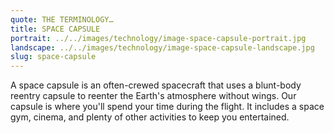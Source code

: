 ```yaml
---
quote: THE TERMINOLOGY…
title: SPACE CAPSULE
portrait: ../../images/technology/image-space-capsule-portrait.jpg
landscape: ../../images/technology/image-space-capsule-landscape.jpg
slug: space-capsule
---
```


A space capsule is an often-crewed spacecraft that uses a blunt-body reentry capsule to reenter the Earth's atmosphere without wings. Our capsule is where you'll spend your time during the flight. It includes a space gym, cinema, and plenty of other activities to keep you entertained.
